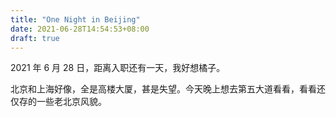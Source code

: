 ```yaml
---
title: "One Night in Beijing"
date: 2021-06-28T14:54:53+08:00
draft: true
---
```


2021 年 6 月 28 日，距离入职还有一天，我好想橘子。

北京和上海好像，全是高楼大厦，甚是失望。今天晚上想去第五大道看看，看看还仅存的一些老北京风貌。
